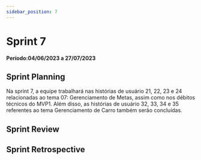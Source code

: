 ```yaml
---
sidebar_position: 7
---
```


# Sprint 7

**Período:04/06/2023 a 27/07/2023**

## Sprint Planning

Na sprint 7, a equipe trabalhará nas histórias de usuário 21, 22, 23 e 24 relacionadas ao tema 07: Gerenciamento de Metas, assim como nos débitos técnicos do MVP1. Além disso, as histórias de usuário 32, 33, 34 e 35 referentes ao tema Gerenciamento de Carro também serão concluídas.

## Sprint Review

## Sprint Retrospective
